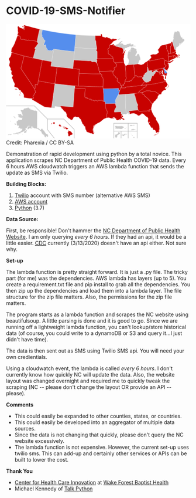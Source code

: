 # COVID-19-SMS-Notifier

![US COVID-19 Map](images/512px-COVID-19_Outbreak_Cases_in_the_United_States.svg.png)
Credit: Pharexia / CC BY-SA

Demonstration of rapid development using python by a total novice.  This application scrapes NC Department of Public Health COVID-19 data.  Every 6 hours AWS cloudwatch triggers an AWS lambda function that sends the update as SMS via Twilio.

**Building Blocks:**

1. [Twilio](https://www.twilio.com) account with SMS number (alternative AWS SMS)
1. [AWS account](https://aws.amazon.com)
1. [Python](https://www.python.org) (3.7)

**Data Source:**

First, be responsible!  Don't hammer the [NC Department of Public Health Website](https://www.ncdhhs.gov/covid-19-case-count-nc).  I am only querying *every 6 hours*.  If they had an api, it would be a little easier.  [CDC](https://www.cdc.gov/coronavirus/2019-ncov/cases-in-us.html) currently (3/13/2020) doesn't have an api either.  Not sure why.

**Set-up**

The lambda function is pretty straight forward.  It is just a .py file.  The tricky part (for me) was the dependencies.  AWS lambda has layers (up to 5).  You create a requirement.txt file and pip install to grab all the dependencies. You then zip up the dependencies and load them into a lambda layer.  The file structure for the zip file matters.  Also, the permissions for the zip file matters.  

The program starts as a lambda function and scrapes the NC website using beautifulsoup.  A little parsing is done and it is good to go.  Since we are running off a lightweight lambda function, you can't lookup/store historical data (of course, you could write to a dynamoDB or S3 and query it...I just didn't have time).

The data is then sent out as SMS using Twilio SMS api.  You will need your own credientials.

Using a cloudwatch event, the lambda is called *every 6 hours*.  I don't currently know how quickly NC will update the data.  Also, the website layout was changed overnight and required me to quickly tweak the scraping (NC -- please don't change the layout OR provide an API -- please).

**Comments**

* This could easily be expanded to other counties, states, or countries.  
* This could easily be developed into an aggregator of multiple data sources.  
* Since the data is not changing that quickly, please don't query the NC website excessively.
* The lambda function is not expensive.  However, the current set-up uses twilio sms.  This can add-up and certainly other services or APIs can be built to lower the cost.

**Thank You**

* [Center for Health Care Innovation](https://school.wakehealth.edu/Research/Institutes-and-Centers/Center-for-Healthcare-Innovation) at [Wake Forest Baptist Health](https://www.wakehealth.edu)
* Michael Kennedy of [Talk Python](https://training.talkpython.fm/)

